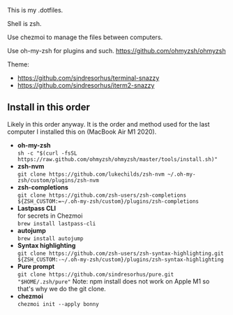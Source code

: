 This is my .dotfiles.

Shell is zsh.

Use chezmoi to manage the files between computers.

Use oh-my-zsh for plugins and such.
https://github.com/ohmyzsh/ohmyzsh

Theme:

- https://github.com/sindresorhus/terminal-snazzy
- https://github.com/sindresorhus/iterm2-snazzy

## Install in this order

Likely in this order anyway. It is the order and method used for the last computer I installed this on (MacBook Air M1 2020).

- **oh-my-zsh**  
  `sh -c "$(curl -fsSL https://raw.github.com/ohmyzsh/ohmyzsh/master/tools/install.sh)"`
- **zsh-nvm**  
  `git clone https://github.com/lukechilds/zsh-nvm ~/.oh-my-zsh/custom/plugins/zsh-nvm`
- **zsh-completions**  
  `git clone https://github.com/zsh-users/zsh-completions ${ZSH_CUSTOM:=~/.oh-my-zsh/custom}/plugins/zsh-completions`
- **Lastpass CLI**  
  for secrets in Chezmoi  
  `brew install lastpass-cli`
- **autojump**  
  `brew install autojump`
- **Syntax highlighting**  
  `git clone https://github.com/zsh-users/zsh-syntax-highlighting.git ${ZSH_CUSTOM:-~/.oh-my-zsh/custom}/plugins/zsh-syntax-highlighting`
- **Pure prompt**  
  `git clone https://github.com/sindresorhus/pure.git "$HOME/.zsh/pure"`
  Note: npm install does not work on Apple M1 so that's why we do the git clone.
- **chezmoi**  
  `chezmoi init --apply bonny`
